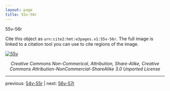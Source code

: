 ```yaml
---
layout: page
title: 55v-56r
---
```


55v-56r

Cite this object as `urn:cite2:hmt:e3pages.v1:55v-56r`. The full image is linked to a citation tool you can use to cite regions of the image.

[![55v](http://www.homermultitext.org/iipsrv?IIIF=/project/homer/pyramidal/deepzoom/hmt/e3bifolio/v1/E3_55v_56r.tif/full/800,/0/default.jpg)](http://www.homermultitext.org/ict2/?urn=urn:cite2:hmt:e3bifolio.v1:E3_55v_56r) 

<p style="text-align: center; font-style: italic;">Creative Commons Non-Commerical, Attribution, Share-Alike, Creative Commons Attribution-NonCommercial-ShareAlike 3.0 Unported License</p>

---

previous: [54v-55r](../54v-55r/) | next: [56v-57r](../56v-57r/)